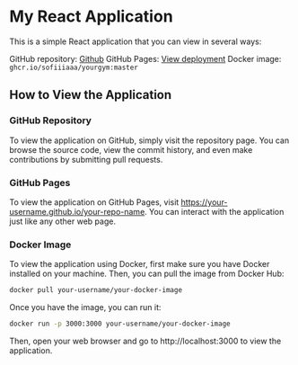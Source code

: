 # My React Application
This is a simple React application that you can view in several ways:

GitHub repository: [Github](https://github.com/sofiiiaaa/yourgym)
GitHub Pages: [View deployment](https://sofiiiaaa.github.io/yourgym/courses)
Docker image: `ghcr.io/sofiiiaaa/yourgym:master`

## How to View the Application
### GitHub Repository
To view the application on GitHub, simply visit the repository page. You can browse the source code, view the commit history, and even make contributions by submitting pull requests.

### GitHub Pages
To view the application on GitHub Pages, visit https://your-username.github.io/your-repo-name. You can interact with the application just like any other web page.

### Docker Image
To view the application using Docker, first make sure you have Docker installed on your machine. Then, you can pull the image from Docker Hub:

```sh
docker pull your-username/your-docker-image
```

Once you have the image, you can run it:

```sh
docker run -p 3000:3000 your-username/your-docker-image
```

Then, open your web browser and go to http://localhost:3000 to view the application.